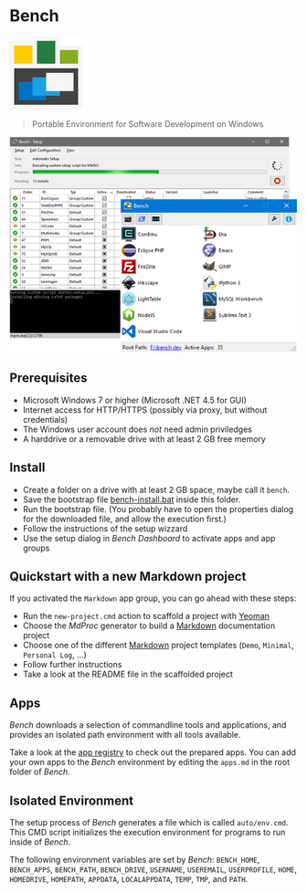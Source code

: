 # Bench

![Bench](res/logo.png)

> Portable Environment for Software Development on Windows

![Bench Dashboard](res/teaser.png)

## Prerequisites

* Microsoft Windows 7 or higher (Microsoft .NET 4.5 for GUI)
* Internet access for HTTP/HTTPS (possibly via proxy, but without credentials)
* The Windows user account does _not_ need admin priviledges
* A harddrive or a removable drive with at least 2 GB free memory

## Install

* Create a folder on a drive with at least 2 GB space, maybe call it `bench`.
* Save the bootstrap file [bench-install.bat](https://github.com/mastersign/bench/raw/master/res/bench-install.bat)
  inside this folder.
* Run the bootstrap file.
  (You probably have to open the properties dialog for the downloaded file, and allow the execution first.)
* Follow the instructions of the setup wizzard
* Use the setup dialog in _Bench Dashboard_ to activate apps and app groups

## Quickstart with a new Markdown project

If you activated the `Markdown` app group, you can go ahead with these steps: 

* Run the `new-project.cmd` action to scaffold a project with [Yeoman]
* Choose the _MdProc_ generator to build a [Markdown] documentation project
* Choose one of the different [Markdown] project templates (`Demo`, `Minimal`, `Personal Log`, ...)
* Follow further instructions
* Take a look at the README file in the scaffolded project

## Apps

_Bench_ downloads a selection of commandline tools and applications,
and provides an isolated path environment with all tools available.

Take a look at the [app registry](res/apps.md) to check out the prepared apps.
You can add your own apps to the _Bench_ environment by editing the `apps.md`
in the root folder of _Bench_.

## Isolated Environment

The setup process of _Bench_ generates a file which is called `auto/env.cmd`.
This CMD script initializes the execution environment for programs to run inside of _Bench_.

The following environment variables are set by _Bench_:
`BENCH_HOME`, `BENCH_APPS`, `BENCH_PATH`, `BENCH_DRIVE`,
`USERNAME`, `USEREMAIL`, `USERPROFILE`,
`HOME`, `HOMEDRIVE`, `HOMEPATH`,
`APPDATA`, `LOCALAPPDATA`,
`TEMP`, `TMP`, and `PATH`.

[Yeoman]: http://yeoman.io "The web's scaffolding tool for modern web apps"
[Markdown]: https://daringfireball.net/projects/markdown/
